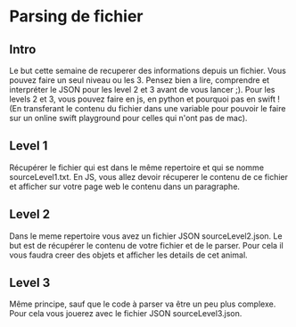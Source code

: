 # Parsing de fichier

## Intro
Le but cette semaine de recuperer des informations depuis un fichier.
Vous pouvez faire un seul niveau ou les 3.
Pensez bien a lire, comprendre et interpréter le JSON pour les level 2 et 3 avant de vous lancer ;).
Pour les levels 2 et 3, vous pouvez faire en js, en python et pourquoi pas en swift !
(En transferant le contenu du fichier dans une variable pour pouvoir le faire sur un online swift playground pour celles qui n'ont pas de mac).


## Level 1
Récupérer le fichier qui est dans le même repertoire et qui se nomme sourceLevel1.txt.
En JS, vous allez devoir récuperer le contenu de ce fichier et afficher sur votre page web le contenu dans un paragraphe.

## Level 2
Dans le meme repertoire vous avez un fichier JSON sourceLevel2.json. 
Le but est de récupérer le contenu de votre fichier et de le parser. Pour cela il vous faudra creer des objets et afficher les details de cet animal. 


## Level 3
Même principe, sauf que le code à parser va être un peu plus complexe.
Pour cela vous jouerez avec le fichier JSON sourceLevel3.json.


